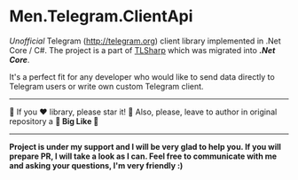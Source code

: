 # Men.Telegram.ClientApi

*Unofficial* Telegram (http://telegram.org) client library implemented in .Net Core / C#. The project is a part of [TLSharp](https://github.com/sochix/TLSharp) which was migrated into ***.Net Core***.

It's a perfect fit for any developer who would like to send data directly to Telegram users or write own custom Telegram client.

---
:star2: If you :heart: library, please star it! :star2:
Also, please, leave to author in original repository a **:star2: Big Like :star2:**

---

**Project is under my support and I will be very glad to help you. If you will prepare PR, I will take a look as I can. Feel free to communicate with me and asking your questions, I'm very friendly :)**
